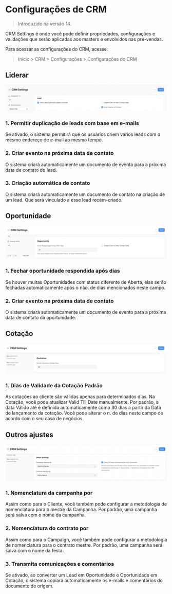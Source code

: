 # Configurações de CRM



>
> Introduzido na versão 14.
>
>
>


CRM Settings é onde você pode definir propriedades, configurações e validações que serão aplicadas aos masters e envolvidos nas pré-vendas.


Para acessar as configurações do CRM, acesse:



>
> Início > CRM > Configurações > Configurações do CRM
>
>
>


## Liderar


![Lead](/files/crm-settings-lead.png)


### 1. Permitir duplicação de leads com base em e-mails


Se ativado, o sistema permitirá que os usuários criem vários leads com o mesmo endereço de e-mail ao mesmo tempo.


### 2. Criar evento na próxima data de contato


O sistema criará automaticamente um documento de evento para a próxima data de contato do lead.


### 3. Criação automática de contato


O sistema criará automaticamente um documento de contato na criação de um lead. Que será vinculado a esse lead recém-criado.


## Oportunidade


![Oportunidade](/files/opportunity-settings.png)


### 1. Fechar oportunidade respondida após dias


Se houver muitas Oportunidades com status diferente de Aberta, elas serão fechadas automaticamente após o não. de dias mencionados neste campo.


### 2. Criar evento na próxima data de contato


O sistema criará automaticamente um documento de evento para a próxima data de contato da oportunidade.


## Cotação


![Quotation](/files/quotation-settings.png)


### 1. Dias de Validade da Cotação Padrão


As cotações ao cliente são válidas apenas para determinados dias. Na Cotação, você pode atualizar Valid Till Date manualmente. Por padrão, a data Válido até é definida automaticamente como 30 dias a partir da Data de lançamento da cotação. Você pode alterar o n. de dias neste campo de acordo com o seu caso de negócios.


## Outros ajustes


![Outras configurações](/files/other-crm-settings.png)


### 1. Nomenclatura da campanha por


Assim como para o Cliente, você também pode configurar a metodologia de nomenclatura para o mestre da Campanha. Por padrão, uma campanha será salva com o nome da campanha.


### 2. Nomenclatura do contrato por


Assim como para o Campaign, você também pode configurar a metodologia de nomenclatura para o contrato mestre. Por padrão, uma campanha será salva com o nome da festa.


### 3. Transmita comunicações e comentários


Se ativado, ao converter um Lead em Oportunidade e Oportunidade em Cotação, o sistema copiará automaticamente os e-mails e comentários do documento de origem.